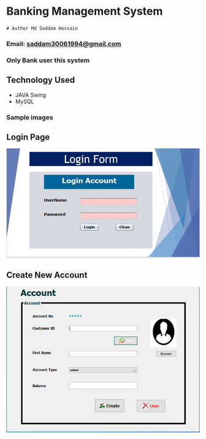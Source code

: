 # Banking Management System

```
# Author Md Saddam Hossain
```
### Email: saddam30061994@gmail.com

### Only Bank user this system

## Technology Used
- JAVA Swing
- MySQL

### Sample images

## Login Page
  ![](image/logingswing.PNG)


## Create New Account
  ![](image\createAccount.PNG)

